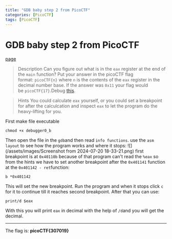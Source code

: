 ```yaml
---
title: "GDB baby step 2 from PicoCTF"
categories: [PicoCTF]
tags: [PicoCTF]
---
```

# GDB baby step 2 from PicoCTF
[page](https://play.picoctf.org/practice/challenge/396?page=1&search=gd)
>Description
>Can you figure out what is in the `eax` register at the end of the `main` function? Put your answer in the picoCTF flag format: `picoCTF{n}` where `n` is the contents of the `eax` register in the decimal number base. If the answer was `0x11` your flag would be `picoCTF{17}`.Debug [this](https://artifacts.picoctf.net/c/520/debugger0_b).

>Hints
>You could calculate `eax` yourself, or you could set a breakpoint for after the calculcation and inspect `eax` to let the program do the heavy-lifting for you.

First make file executable
```
chmod +x debugger0_b
```
Then open the file in the `gdb`and then read `info functions`.
use the `asm layout` to see how the program works and where it stops:
![](/assets/images/Screenshot from 2024-07-20 18-33-21.png)
first breakpoint is at `0x40110b` because of that program can't read the `%eax` so from the hints we have to set another breakpoint after the `0x401141` function at the `0x401142 - ret`function:
```
b *0x401142
```
This will set the new breakpoint. Run the program and when it stops click `c` for it to continue till it reaches second breakpoint. After that you can use:
```
print/d $eax
```
With this you will print `eax` in decimal with the help of `/d`and you will get the decimal.
***
The flag is:
**picoCTF{307019}**
